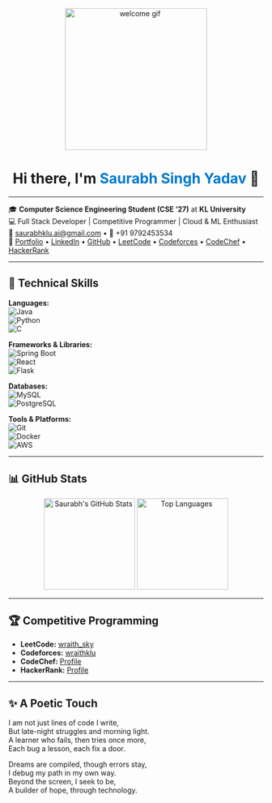 <p align="center"> 
  <img src="https://github.com/chiraag-kakar/chiraag-kakar/blob/master/hadder.gif" width="280px" alt="welcome gif">
</p>

<h1 align="center">Hi there, I'm <span style="color:#007acc;">Saurabh Singh Yadav</span> 👋</h1>

---

🎓 **Computer Science Engineering Student (CSE ’27)** at **KL University**  
💻 Full Stack Developer | Competitive Programmer | Cloud & ML Enthusiast  
📧 [saurabhklu.ai@gmail.com](mailto:saurabhklu.ai@gmail.com) • 📱 +91 9792453534  
🔗 [Portfolio](https://wraithklu.vercel.app/) • [LinkedIn](https://www.linkedin.com/in/wraithklu) • [GitHub](https://github.com/Wraith-klu) • [LeetCode](https://leetcode.com/u/wraith_sky/) • [Codeforces](https://codeforces.com/profile/wraithklu) • [CodeChef](https://www.codechef.com/users/) • [HackerRank](https://www.hackerrank.com/)  

---

## 🚀 Technical Skills  

**Languages:**  
![Java](https://img.shields.io/badge/Java-%23ED8B00.svg?style=for-the-badge&logo=openjdk&logoColor=white)  
![Python](https://img.shields.io/badge/Python-3776AB.svg?style=for-the-badge&logo=python&logoColor=white)  
![C](https://img.shields.io/badge/C-00599C.svg?style=for-the-badge&logo=c&logoColor=white)  

**Frameworks & Libraries:**  
![Spring Boot](https://img.shields.io/badge/Spring%20Boot-6DB33F.svg?style=for-the-badge&logo=springboot&logoColor=white)  
![React](https://img.shields.io/badge/React-20232A.svg?style=for-the-badge&logo=react&logoColor=61DAFB)  
![Flask](https://img.shields.io/badge/Flask-000000.svg?style=for-the-badge&logo=flask&logoColor=white)  

**Databases:**  
![MySQL](https://img.shields.io/badge/MySQL-4479A1.svg?style=for-the-badge&logo=mysql&logoColor=white)  
![PostgreSQL](https://img.shields.io/badge/PostgreSQL-336791.svg?style=for-the-badge&logo=postgresql&logoColor=white)  

**Tools & Platforms:**  
![Git](https://img.shields.io/badge/Git-F05032.svg?style=for-the-badge&logo=git&logoColor=white)  
![Docker](https://img.shields.io/badge/Docker-2496ED.svg?style=for-the-badge&logo=docker&logoColor=white)  
![AWS](https://img.shields.io/badge/AWS-232F3E.svg?style=for-the-badge&logo=amazon-aws&logoColor=white)  

---

## 📊 GitHub Stats  

<p align="center">
  <img src="https://github-readme-stats.vercel.app/api?username=Wraith-klu&show_icons=true&theme=tokyonight" alt="Saurabh's GitHub Stats" height="180px"/>
  <img src="https://github-readme-stats.vercel.app/api/top-langs/?username=Wraith-klu&layout=compact&theme=tokyonight" alt="Top Languages" height="180px"/>
</p>

---

## 🏆 Competitive Programming  

- **LeetCode:** [wraith_sky](https://leetcode.com/u/wraith_sky/)  
- **Codeforces:** [wraithklu](https://codeforces.com/profile/wraithklu)  
- **CodeChef:** [Profile](https://www.codechef.com/users/)  
- **HackerRank:** [Profile](https://www.hackerrank.com/)  

---

## ✨ A Poetic Touch  

I am not just lines of code I write,  
But late-night struggles and morning light.  
A learner who fails, then tries once more,  
Each bug a lesson, each fix a door.  

Dreams are compiled, though errors stay,  
I debug my path in my own way.  
Beyond the screen, I seek to be,  
A builder of hope, through technology.  
